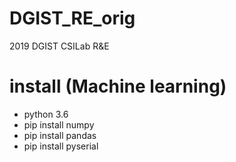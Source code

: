 # DGIST_RE_orig
2019 DGIST CSILab R&amp;E

# install (Machine learning)
- python 3.6
- pip install numpy
- pip install pandas
- pip install pyserial
